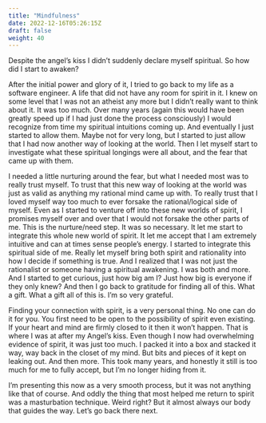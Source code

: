 ```yaml
---
title: "Mindfulness"
date: 2022-12-16T05:26:15Z
draft: false
weight: 40
---
```

Despite the angel’s kiss I didn’t suddenly declare myself spiritual. So how did I start to awaken?

 After the initial power and glory of it, I tried to go back to my life as a software engineer. A life that did not have any room for spirit in it. I knew on some level that I was not an atheist any more but I didn’t really want to think about it. It was too much. Over many years (again this would have been greatly speed up if I had just done the process consciously) I would recognize from time my spiritual intuitions coming up. And eventually I just started to allow them. Maybe not for very long, but I started to just allow that I had now another way of looking at the world. Then I let myself start to investigate what these spiritual longings were all about, and the fear that came up with them.

I needed a little nurturing around the fear, but what I needed most was to really trust myself. To trust that this new way of looking at the world was just as valid as anything my rational mind came up with. To really trust that I loved myself way too much to ever forsake the rational/logical side of myself. Even as I started to venture off into these new worlds of spirit, I promises myself over and over that I would not forsake the other parts of me. This is the nurture/need step. It was so necessary.  It let me start to integrate this whole new world of spirit. It let me accept that I am extremely intuitive and can at times sense people’s energy. I started to integrate this spiritual side of me. Really let myself bring both spirit and rationality into how I decide if something is true. And I realized that I was not just the rationalist or someone having a spiritual awakening. I was both and more. And I started to get curious, just how big am I? Just how big is everyone if they only knew? And then I go back to gratitude for finding all of this. What a gift. What a gift all of this is. I’m so very grateful.

Finding your connection with spirit, is a very personal thing. No one can do it for you. You first need to be open to the possibility of spirit even existing. If your heart and mind are firmly closed to it then it won’t happen. That is where I was at after my Angel’s kiss. Even though I now had overwhelming evidence of spirit, it was just too much. I packed it into a box and stacked it way, way back in the closet of my mind. But bits and pieces of it kept on leaking out. And then more. This took many years, and honestly it still is too much for me to fully accept, but I’m no longer hiding from it. 


I’m presenting this now as a very smooth process, but it was not anything like that of course. And oddly the thing that most helped me return to spirit was a masturbation technique. Weird right? But it almost always our body that guides the way. Let’s go back there next.